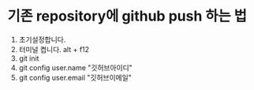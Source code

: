 # 기존 repository에 github push 하는 법
1. 초기설정합니다.
2. 터미널 켭니다. alt + f12
3. git init
4. git config user.name "깃허브아이디"
5. git config user.email "깃허브이메일"